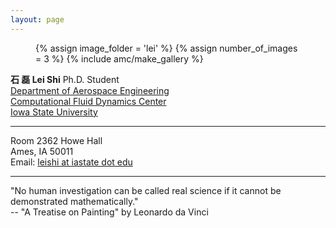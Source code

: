 ```yaml
---
layout: page
---
```


<section id="about" class="body">
  <figure class="photo">
    {% assign image_folder = 'lei' %}
    {% assign number_of_images = 3 %}
    {% include amc/make_gallery %}
    <!-- <img src="img/lei.png" alt="Lei Shi" width="300" height="300"/> -->
  </figure>

  <span class="primary">
    <strong>石 磊  Lei Shi</strong>
    Ph.D. Student <br/>
    <a href="http://www.aere.iastate.edu/">Department of Aerospace Engineering </a> <br/>
    <a href="http://www.cfdc.iastate.edu/">Computational Fluid Dynamics Center </a> <br/>
    <a href="http://www.iastate.edu/">Iowa State University</a> <br/>
    <hr>
    Room 2362 Howe Hall<br/>
    Ames, IA 50011<br/>
    Email:
    <a href="mailto:leishi@iastate.edu?Subject=Hello%20again">
      leishi at iastate dot edu
    </a>
    <hr>
    "No human investigation can be called real science if it cannot be demonstrated mathematically."<br/>
    -- "A Treatise on Painting" by Leonardo da Vinci
  </span>
</section>
